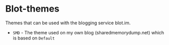 # Blot-themes

Themes that can be used with the blogging service blot.im.

- `SMD` - The theme used on my own blog (sharedmemorydump.net) which is based on `Default`
